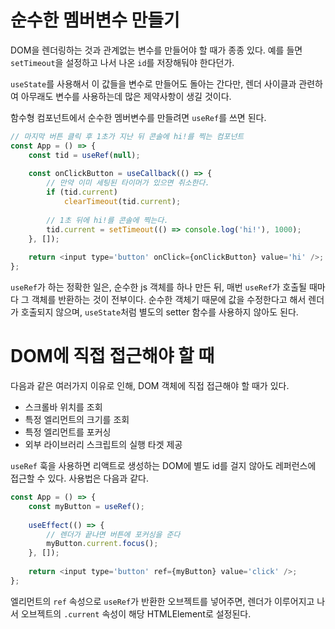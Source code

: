 # 순수한 멤버변수 만들기

DOM을 렌더링하는 것과 관계없는 변수를 만들어야 할 때가 종종 있다. 예를 들면 `setTimeout`을 설정하고 나서 나온 `id`를 저장해둬야 한다던가.

`useState`를 사용해서 이 값들을 변수로 만들어도 돌아는 간다만, 렌더 사이클과 관련하여 아무래도 변수를 사용하는데 많은 제약사항이 생길 것이다.

함수형 컴포넌트에서 순수한 멤버변수를 만들려면 `useRef`를 쓰면 된다. 

```javascript
// 마지막 버튼 클릭 후 1초가 지난 뒤 콘솔에 hi!를 찍는 컴포넌트
const App = () => {
    const tid = useRef(null);
    
    const onClickButton = useCallback(() => {
        // 만약 이미 세팅된 타이머가 있으면 취소한다.
        if (tid.current)
            clearTimeout(tid.current);
       
        // 1초 뒤에 hi!를 콘솔에 찍는다.
        tid.current = setTimeout(() => console.log('hi!'), 1000);
    }, []);
    
    return <input type='button' onClick={onClickButton} value='hi' />;
};
```

`useRef`가 하는 정확한 일은, 순수한 js 객체를 하나 만든 뒤, 매번 `useRef`가 호출될 때마다 그 객체를 반환하는 것이 전부이다. 순수한 객체기 때문에 값을 수정한다고 해서 렌더가 호출되지 않으며, `useState`처럼 별도의 setter 함수를 사용하지 않아도 된다.



# DOM에 직접 접근해야 할 때

다음과 같은 여러가지 이유로 인해, DOM 객체에 직접 접근해야 할 때가 있다.

- 스크롤바 위치를 조회
- 특정 엘리먼트의 크기를 조회
- 특정 엘리먼트를 포커싱
- 외부 라이브러리 스크립트의 실행 타겟 제공

`useRef` 훅을 사용하면 리액트로 생성하는 DOM에 별도 id를 걸지 않아도 레퍼런스에 접근할 수 있다. 사용법은 다음과 같다.

```javascript
const App = () => {
    const myButton = useRef();
    
    useEffect(() => {
        // 렌더가 끝나면 버튼에 포커싱을 준다
	    myButton.current.focus();
    }, []);
    
    return <input type='button' ref={myButton} value='click' />;
};
```

엘리먼트의 `ref` 속성으로 `useRef`가 반환한 오브젝트를 넣어주면, 렌더가 이루어지고 나서 오브젝트의 `.current` 속성이 해당 HTMLElement로 설정된다.